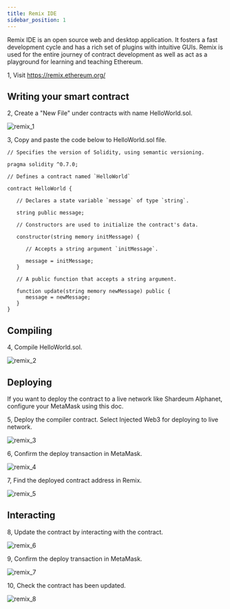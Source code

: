```yaml
---
title: Remix IDE
sidebar_position: 1
---
```


Remix IDE is an open source web and desktop application. It fosters a fast development cycle and has a rich set of plugins with intuitive GUIs. Remix is used for the entire journey of contract development as well as act as a playground for learning and teaching Ethereum.

1, Visit https://remix.ethereum.org/

## Writing your smart contract

2, Create a "New File" under contracts with name HelloWorld.sol.

![remix_1](/img/remix/remix_1.png)

3, Copy and paste the code below to HelloWorld.sol file.

```solidity
// Specifies the version of Solidity, using semantic versioning.

pragma solidity ^0.7.0;

// Defines a contract named `HelloWorld`

contract HelloWorld {

   // Declares a state variable `message` of type `string`.

   string public message;

   // Constructors are used to initialize the contract's data.

   constructor(string memory initMessage) {

      // Accepts a string argument `initMessage`.

      message = initMessage;
   }

   // A public function that accepts a string argument.

   function update(string memory newMessage) public {
      message = newMessage;
   }
}
```

## Compiling

4, Compile HelloWorld.sol.

![remix_2](/img/remix/remix_2.png)

## Deploying

If you want to deploy the contract to a live network like Shardeum Alphanet, configure your MetaMask using this doc.

5, Deploy the compiler contract. Select Injected Web3 for deploying to live network.

![remix_3](/img/remix/remix_3.png)

6, Confirm the deploy transaction in MetaMask.

![remix_4](/img/remix/remix_4.png)

7, Find the deployed contract address in Remix.

![remix_5](/img/remix/remix_5.png)

## Interacting

8, Update the contract by interacting with the contract.

![remix_6](/img/remix/remix_6.png)

9, Confirm the deploy transaction in MetaMask.

![remix_7](/img/remix/remix_7.png)

10, Check the contract has been updated.

![remix_8](/img/remix/remix_8.png)
